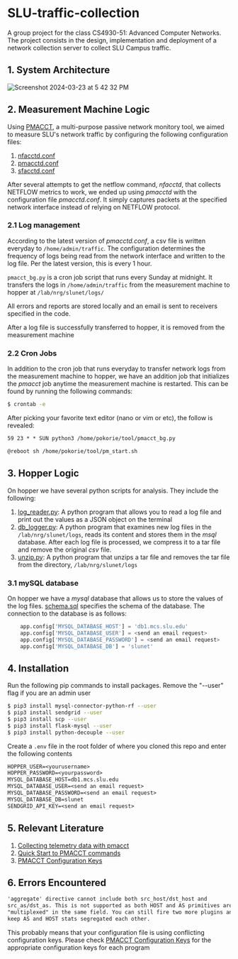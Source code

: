 # SLU-traffic-collection
A group project for the class CS4930-51: Advanced Computer Networks. The project consists in the design, implementation and deployment of a network collection server to collect SLU Campus traffic.

## 1. System Architecture
![Screenshot 2024-03-23 at 5 42 32 PM](https://github.com/lorepap/SLU-traffic-collection/assets/56161227/0a0d1c49-af8f-4499-9cdd-8c6794d680c5)

## 2. Measurement Machine Logic
Using [PMACCT](http://www.pmacct.net/), a multi-purpose passive network monitory tool, we aimed to measure SLU's network traffic by configuring the following configuration files:

1. [nfacctd.conf](./nfacctd.conf)
2. [pmacctd.conf](./pmacctd.conf)
3. [sfacctd.conf](./sfacctd.conf)

After several attempts to get the netflow command, _nfacctd_, that collects NETFLOW metrics to work, we ended up using _pmacctd_ with the configuration file _pmacctd.conf_. It simply captures packets at the specified network interface instead of relying on NETFLOW protocol.

### 2.1 Log management
According to the latest version of _pmacctd.conf_, a csv file is written everyday to `/home/admin/traffic`. The configuration determines the frequency of logs being read from the network interface and written to the log file. Per the latest version, this is every 1 hour.

`pmacct_bg.py` is a cron job script that runs every Sunday at midnight. It transfers the logs in `/home/admin/traffic` from the measurement machine to hopper at `/lab/nrg/slunet/logs/`

All errors and reports are stored locally and an email is sent to receivers specified in the code.

After a log file is successfully transferred to hopper, it is removed from the measurement machine

### 2.2 Cron Jobs
In addition to the cron job that runs everyday to transfer network logs from the measurement machine to hopper, we have an addition job that initializes the _pmacct_ job anytime the measurement machine is restarted. This can be found by running the following commands:

```sh
$ crontab -e
```

After picking your favorite text editor (nano or vim or etc), the follow is revealed:

```txt
59 23 * * SUN python3 /home/pokorie/tool/pmacct_bg.py

@reboot sh /home/pokorie/tool/pm_start.sh
```

## 3. Hopper Logic

On hopper we have several python scripts for analysis. They include the following:

1. [log_reader.py](./log_reader.py): A python program that allows you to read a log file and print out the values as a JSON object on the terminal
2. [db_logger.py](./db_logger.py): A python program that examines new log files in the `/lab/nrg/slunet/logs`, reads its content and stores them in the _msql_ database. After each log file is processed, we compress it to a tar file and remove the original _csv_ file.
3. [unzip.py](./unzip.py): A python program that unzips a tar file and removes the tar file from the directory, `/lab/nrg/slunet/logs`

### 3.1 mySQL database

On hopper we have a _mysql_ database that allows us to store the values of the log files. [schema.sql](./schema.sql) specifies the schema of the database. The connection to the database is as follows:

```python
    app.config['MYSQL_DATABASE_HOST'] = 'db1.mcs.slu.edu'
    app.config['MYSQL_DATABASE_USER'] = <send an email request>
    app.config['MYSQL_DATABASE_PASSWORD'] = <send an email request>
    app.config['MYSQL_DATABASE_DB'] = 'slunet'
```

## 4. Installation
Run the following pip commands to install packages. Remove the "--user" flag if you are an admin user

```bash
$ pip3 install mysql-connector-python-rf --user
$ pip3 install sendgrid --user
$ pip3 install scp --user
$ pip3 install flask-mysql --user
$ pip3 install python-decouple --user
```

Create a `.env` file in the root folder of where you cloned this repo and enter the following contents
```txt
HOPPER_USER=<yourusername>
HOPPER_PASSWORD=<yourpassword>
MYSQL_DATABASE_HOST=db1.mcs.slu.edu
MYSQL_DATABASE_USER=<send an email request>
MYSQL_DATABASE_PASSWORD=<send an email request>
MYSQL_DATABASE_DB=slunet
SENDGRID_API_KEY=<send an email request>
```

## 5. Relevant Literature

1. [Collecting telemetry data with pmacct](http://www.pmacct.net/Lucente_collecting_netflow_with_pmacct_v1.3.pdf)
2. [Quick Start to PMACCT commands](https://github.com/pmacct/pmacct/blob/master/QUICKSTART)
3. [PMACCT Configuration Keys](https://github.com/pmacct/pmacct/blob/master/CONFIG-KEYS)



##  6. Errors Encountered
```txt
'aggregate' directive cannot include both src_host/dst_host and
src_as/dst_as. This is not supported as both HOST and AS primitives are
"multiplexed" in the same field. You can still fire two more plugins and
keep AS and HOST stats segregated each other.
```
This probably means that your configuration file is using conflicting configuration keys. Please check [PMACCT Configuration Keys](https://github.com/pmacct/pmacct/blob/master/CONFIG-KEYS) for the appropriate configuration keys for each program

